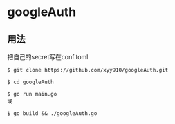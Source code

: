 # googleAuth

## 用法

把自己的secret写在conf.toml

```
$ git clone https://github.com/xyy910/googleAuth.git

$ cd googleAuth

$ go run main.go 
或

$ go build && ./googleAuth.go
```